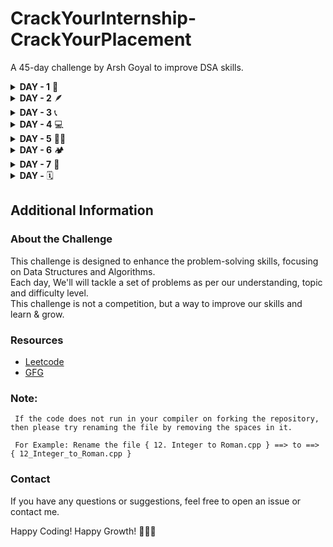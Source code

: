 # CrackYourInternship-CrackYourPlacement

A 45-day challenge by Arsh Goyal to improve DSA skills.

<details>
<summary><strong>DAY - 1</strong> 🌟</summary>

| S. No. | PROBLEM NAME                      | TOPIC NAME       | LEVEL | LINK                                                                   |
| ------ | --------------------------------- | ---------------- | ----- | ---------------------------------------------------------------------- |
| 01.    | 1. Two Sum                        | Arrays           | Easy  | [Leetcode](https://leetcode.com/problems/two-sum)                      |
| 02.    | 67. Add Binary                    | Maths            | Easy  | [Leetcode](https://leetcode.com/problems/add-binary)                   |
| 03.    | 168. Excel Sheet Column Title     | Maths            | Easy  | [Leetcode](https://leetcode.com/problems/excel-sheet-column-title)     |
| 04.    | 232. Implement Queue using Stacks | Stack and Queues | Easy  | [Leetcode](https://leetcode.com/problems/implement-queue-using-stacks) |

</details>

<details>
<summary><strong>DAY - 2</strong> 🪶</summary>

| S. No. | PROBLEM NAME                            | TOPIC NAME   | LEVEL | LINK         |
| ------ | --------------------------------------- | ------------ | ----- | ------------ |
| 01.    | 26. Remove Duplicates from Sorted Array | Arrays       | Easy  | [Leetcode]() |
| 02.    | 206. Reverse Linked List                | Linked Lists | Easy  | [Leetcode]() |

</details>

<details>
<summary><strong>DAY - 3</strong> 📞</summary>

| S. No. | PROBLEM NAME                       | TOPIC NAME       | LEVEL  | LINK                                                                     |
| ------ | ---------------------------------- | ---------------- | ------ | ------------------------------------------------------------------------ |
| 01.    | 33. Search in Rotated Sorted Array | Arrays           | Medium | [Leetcode](https://leetcode.com/problems/search-in-rotated-sorted-array) |
| 02.    | 225. Implement Stack using Queues  | Stack and Queues | Easy   | [Leetcode](https://leetcode.com/problems/implement-stack-using-queues)   |
| 03.    | 283. Move Zeroes                   | Arrays           | Easy   | [Leetcode](https://leetcode.com/problems/move-zeroes)                    |

</details>

<details>
<summary><strong>DAY - 4</strong> 💻</summary>

| S. No. | PROBLEM NAME                   | TOPIC NAME | LEVEL  | LINK                                                                 |
| ------ | ------------------------------ | ---------- | ------ | -------------------------------------------------------------------- |
| 01.    | 75. Sort Colors                | Arrays     | Medium | [Leetcode](https://leetcode.com/problems/sort-colors)                |
| 02.    | 287. Find the Duplicate Number | Arrays     | Medium | [Leetcode](https://leetcode.com/problems/find-the-duplicate-number/) |

</details>

<details>
<summary><strong>DAY - 5</strong> 🧑‍💻</summary>

| S. No. | PROBLEM NAME                      | TOPIC NAME          | LEVEL  | LINK                                                                                        |
| ------ | --------------------------------- | ------------------- | ------ | ------------------------------------------------------------------------------------------- |
| 01.    | 73. Set Matrix Zeroes             | Arrays              | Medium | [Leetcode](https://leetcode.com/problems/set-matrix-zeroes/description)                     |
| 02.    | 974. Subarray Sums Divisible by K | Arrays              | Medium | [Leetcode](https://leetcode.com/problems/subarray-sums-divisible-by-k)                      |
| 03.    | Chocolate Distribution Problem    | Arrays              | Easy   | [GFG](https://www.geeksforgeeks.org/problems/chocolate-distribution-problem3825/1)          |
| 04.    | Smallest Positive Missing         | Sorting & Searching | Medium | [GFG](https://www.geeksforgeeks.org/problems/smallest-positive-missing-number-1587115621/1) |

</details>

<details>
<summary><strong>DAY - 6</strong> 🏕️</summary>

| S. No. | PROBLEM NAME                                           | TOPIC NAME | LEVEL   | LINK                                                                                         |
| ------ | ------------------------------------------------------ | ---------- | ------- | -------------------------------------------------------------------------------------------- |
| 01.    | 12. Integer to Roman                                   | String     | Medium  | [Leetcode](https://leetcode.com/problems/integer-to-roman)                                   |
| 02.    | 20. Valid Parentheses                                  | String     | Easy    | [Leetcode](https://leetcode.com/problems/valid-parentheses)                                  |
| 03.    | 28. Find the Index of the First Occurrence in a String | String     | Easy    | [Leetcode](https://leetcode.com/problems/find-the-index-of-the-first-occurrence-in-a-string) |
| 04.    | Print all the duplicate characters in a string         | String     | Article | [GFG](https://www.geeksforgeeks.org/print-all-the-duplicates-in-the-input-string)            |

</details>

<details>
<summary><strong>DAY - 7</strong> 🍉</summary>

| S. No. | PROBLEM NAME                                                             | TOPIC NAME | LEVEL   | LINK                                                                           |
| ------ | ------------------------------------------------------------------------ | ---------- | ------- | ------------------------------------------------------------------------------ |
| 01.    | 54. Spiral Matrix                                                        | Matrix     | Medium  | [Leetcode](https://leetcode.com/problems/spiral-matrix/description)            |
| 02.    | Given a matrix of ‘O’ and ‘X’, replace ‘O’ with ‘X’ if surrounded by ‘X’ | Matrix     | Article | [GFG](https://www.geeksforgeeks.org/given-matrix-o-x-replace-o-x-surrounded-x) |

</details>
<details>
<summary><strong>DAY - </strong> 🗓️</summary>

| S. No. | PROBLEM NAME | TOPIC NAME | LEVEL | LINK         |
| ------ | ------------ | ---------- | ----- | ------------ |
| 01.    |              |            |       | [Leetcode]() |
| 02.    |              |            |       | [Leetcode]() |
| 03.    |              |            |       | [Leetcode]() |

</details>

## Additional Information

### About the Challenge

This challenge is designed to enhance the problem-solving skills, focusing on Data Structures and Algorithms. <br>
Each day, We'll will tackle a set of problems as per our understanding, topic and difficulty level.<br>
This challenge is not a competition, but a way to improve our skills and learn & grow.

### Resources

- [Leetcode](https://leetcode.com)
- [GFG](https://www.geeksforgeeks.org)

### Note:

` If the code does not run in your compiler on forking the repository, then please try renaming the file by removing the spaces in it.`

` For Example: Rename the file { 12. Integer to Roman.cpp } ==> to ==> { 12_Integer_to_Roman.cpp }`

### Contact

If you have any questions or suggestions, feel free to open an issue or contact me.

Happy Coding! Happy Growth! 🏃‍♂️💨
